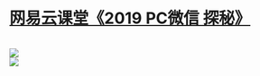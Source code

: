 # <a href="http://t.cn/EXUbebQ" target="_blank">网易云课堂《2019 PC微信 探秘》</a>
<br/>
<img src="https://github.com/zmrbak/PcWeChatHooK/blob/master/images/DEMO%E5%8F%91%E9%80%81%E6%96%87%E6%9C%AC%E6%B6%88%E6%81%AF.gif"/>
<br/>
<img src="https://raw.githubusercontent.com/zmrbak/PcWeChatHooK/master/images/%5BDEMO%5DPC%E5%BE%AE%E4%BF%A1%E6%8E%A5%E6%94%B6%E6%B6%88%E6%81%AFHOOK%E6%BC%94%E7%A4%BA.gif"/>



